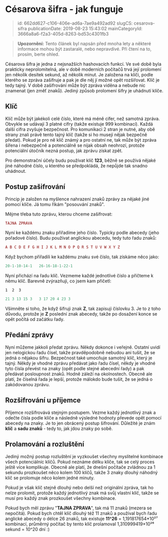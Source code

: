 Césarova šifra - jak funguje
================================

> id: 662dd627-c106-406e-ad6a-7ae9a492ad92
> slugCS: cesarova-sifra
> publicationDate: 2019-08-23 15:43:02
> mainCategoryId: 3666a8a6-f2a3-405d-8263-bd53c4301fb3

> **Upozornění:** Tento článek byl napsán před mnoha lety a některé informace mohou být zastaralé, nebo nepravdivé. Při čtení na to, prosím, berte ohled.

Césarova šifra je jedna z nejsnažších hashovacích funkcí. Ve své době byla prakticky neprolomitelná, ale v době moderních počítačů trvá její prolomení jen několik desítek sekund, až několik minut. Je založena na klíči, podle kterého se zpráva zašifruje a pak je dle něj jí možné opět rozšiřovat. Klíč je tedy tajný. V době zašifrování může být zpráva viděna a nebude nic znamenat (jen změť znaků). Jediný způsob prolomení šifry je uhádnutí klíče.

Klíč
--------------------------

Klíč může být jakékoli celé číslo, které má méně cifer, než samotná zpráva. Obvykle se udávají 3 platné cifry (takže existuje 999 kombinací). Každá další cifra zvyšuje bezpečnost. Pro komunikaci 2 stran je nutné, aby obě strany znali právě tento tajný klíč (takže si ho musejí nějak bezpečně předat). Pokud je pro ně klíč známý a pro ostatní ne, tak může být zpráva šířena i nebezpečně a potenciálně se nijak obsah neohrozí, protože potenciální útočník nezná postup, jak zprávu získat zpět.

Pro demonstrační účely budu používat klíč **123**, běžně se používá nějaké jiné náhodné číslo, u kterého se předpokládá, že nepůjde tak snadno uhádnout.

Postup zašifrování
--------------------------

Princip je založen na myšlence nahrazení znaků zprávy za nějaké jiné pomocí klíče. Já tomu říkám "posouvání znaků".

Mějme třeba tuto zprávu, kterou chceme zašifrovat:

```php
TAJNA ZPRAVA
```


Nyní ke každému znaku přiřadíme jeho číslo. Typicky podle abecedy (jeho pořadové číslo). Budu používat anglickou abecedu, tedy tuto řadu znaků:

```php
A B C D E F G H I J K L M N O P Q R S T U V W X Y Z
```


Když bychom přiřadili ke každému znaku své číslo, tak získáme něco jako:

```php
20-1-10-14-1   26-16-18-1-22-1
```


Nyní přichází na řadu klíč. Vezmeme každé jednotlivé číslo a přičteme k němu klíč. Barevně zvýrazňuji, co jsem kam přičetl:

`1  2  3`

```php
21 3 13 15 3   3 17 20 4 23 3
```


Všimněte si toho, že když šifruji znak **Z**, tak zapisuji číslovku 3. Je to z toho důvodu, protože je **Z** poslední znak abecedy, takže po dosažení konce se opět počítá od začátku řady.

Předání zprávy
--------------------------

Nyní můžeme jakkoli předat zprávu. Někdy dokonce i veřejně. Ostatní uvidí jen nelogickou řadu čísel, takže pravděpodobně nebudou ani tušit, že se jedná o nějakou šifru. Bezpečnost také umocňuje samotný klíč, který je tajný. Někdy je vhodné zprávu předávat jako řadu čísel, někdy je vhodné tyto čísla převést na znaky (opět podle stejné abecední řady) a pak předávat posloupnost znaků. Hodně záleží na okolnostech. Obecně ale platí, že číselná řada je lepší, protože málokdo bude tušit, že se jedná o zakódovanou zprávu.

Rozšifrování u příjemce
--------------------------

Příjemce rozšifrovává stejným postupem. Vezme každý jednotlivý znak a odečte čísla podle klíče a následně výsledné hodnoty převede opět pomocí abecedy na znaky. Je to jen obrácený postup šifrování. Důležité je znám **klíč** a **sadu znaků** - tedy to, jak jdou znaky po sobě.

Prolamování a rozluštění
--------------------------

Jediný možný postup rozluštění je vyzkoušet všechny myslitelné kombinace všech potenciálníc klíčů. Pokud neznáme délku klíče, tak se celý proces ještě více komplikuje. Obecně ale platí, že dnešní počítače zvládnou za 1 sekundu prozkoušet něco kolem 100 klíčů, takže 3 znaky dlouhý náhodný klíč se prolomuje něco kolem jedné minuty.

Pokud je však klíč stejně dlouhý nebo delší než originální zpráva, tak ho nelze prolomit, protože každý jednotlivý znak má svůj vlastní klíč, takže se musí pro každý znak prozkoušet všechny kombinace.

Pokud bych měl zprávu "**TAJNA ZPRAVA**", tak má 11 znaků (mezera se nepočítá). Pokud bych chtěl klíč dlouhý též 11 znaků a používal bych řadu anglické abecedy o délce 26 znaků, tak existuje **11^26** = 1,191817654*10²⁷ kombinací, průměrný počítač by tento klíč prolamoval 1,310999419×10²⁶ sekund = 10^20 dní :)
